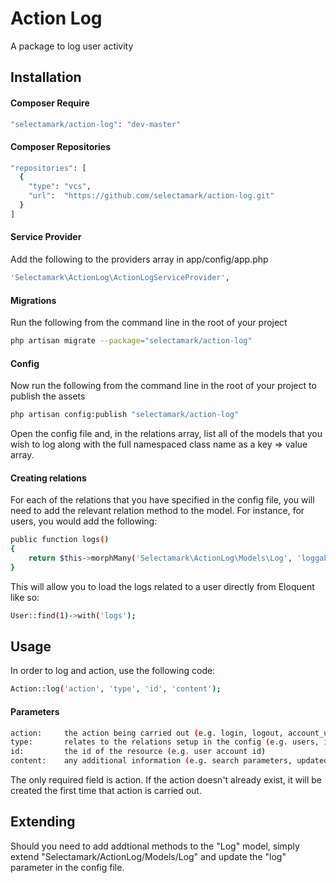 # Action Log

A package to log user activity

## Installation

#### Composer Require

```sh
"selectamark/action-log": "dev-master"
```

#### Composer Repositories

```sh
"repositories": [
  {
	"type": "vcs",
	"url":  "https://github.com/selectamark/action-log.git"
  }
]
```

#### Service Provider
Add the following to the providers array in app/config/app.php

```sh
'Selectamark\ActionLog\ActionLogServiceProvider',
```

#### Migrations
Run the following from the command line in the root of your project

```sh
php artisan migrate --package="selectamark/action-log"
```

#### Config
Now run the following from the command line in the root of your project to publish the assets

```sh
php artisan config:publish "selectamark/action-log"
```

Open the config file and, in the relations array, list all of the models that you wish to log along with the full namespaced class name as a key => value array.

#### Creating relations
For each of the relations that you have specified in the config file, you will need to add the relevant relation method to the model. For instance, for users, you would add the following:

```sh
public function logs()
{
    return $this->morphMany('Selectamark\ActionLog\Models\Log', 'loggable');
}
```

This will allow you to load the logs related to a user directly from Eloquent like so: 

```sh
User::find(1)->with('logs');
```

## Usage

In order to log and action, use the following code:

```sh
Action::log('action', 'type', 'id', 'content');
```
#### Parameters

```sh
action:     the action being carried out (e.g. login, logout, account_update)
type:       relates to the relations setup in the config (e.g. users, items, etc)
id:         the id of the resource (e.g. user account id)
content:    any additional information (e.g. search parameters, updated details)
```

The only required field is action. If the action doesn't already exist, it will be created the first time that action is carried out.

## Extending

Should you need to add addtional methods to the "Log" model, simply extend "Selectamark/ActionLog/Models/Log" and update the "log" parameter in the config file.